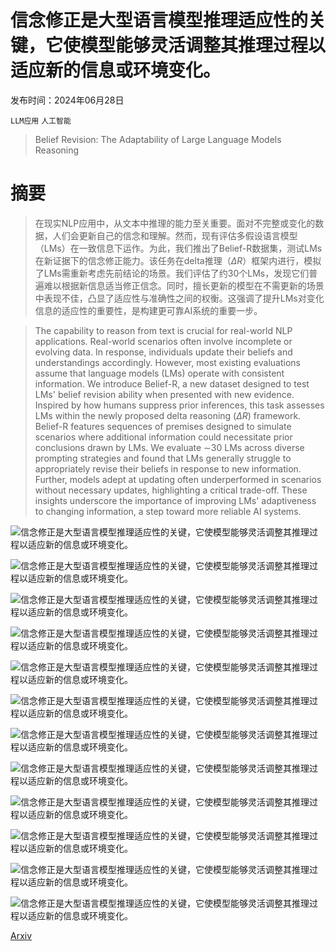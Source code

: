 # 信念修正是大型语言模型推理适应性的关键，它使模型能够灵活调整其推理过程以适应新的信息或环境变化。

发布时间：2024年06月28日

`LLM应用` `人工智能`

> Belief Revision: The Adaptability of Large Language Models Reasoning

# 摘要

> 在现实NLP应用中，从文本中推理的能力至关重要。面对不完整或变化的数据，人们会更新自己的信念和理解。然而，现有评估多假设语言模型（LMs）在一致信息下运作。为此，我们推出了Belief-R数据集，测试LMs在新证据下的信念修正能力。该任务在delta推理（$ΔR$）框架内进行，模拟了LMs需重新考虑先前结论的场景。我们评估了约30个LMs，发现它们普遍难以根据新信息适当修正信念。同时，擅长更新的模型在不需更新的场景中表现不佳，凸显了适应性与准确性之间的权衡。这强调了提升LMs对变化信息的适应性的重要性，是构建更可靠AI系统的重要一步。

> The capability to reason from text is crucial for real-world NLP applications. Real-world scenarios often involve incomplete or evolving data. In response, individuals update their beliefs and understandings accordingly. However, most existing evaluations assume that language models (LMs) operate with consistent information. We introduce Belief-R, a new dataset designed to test LMs' belief revision ability when presented with new evidence. Inspired by how humans suppress prior inferences, this task assesses LMs within the newly proposed delta reasoning ($ΔR$) framework. Belief-R features sequences of premises designed to simulate scenarios where additional information could necessitate prior conclusions drawn by LMs. We evaluate $\sim$30 LMs across diverse prompting strategies and found that LMs generally struggle to appropriately revise their beliefs in response to new information. Further, models adept at updating often underperformed in scenarios without necessary updates, highlighting a critical trade-off. These insights underscore the importance of improving LMs' adaptiveness to changing information, a step toward more reliable AI systems.

![信念修正是大型语言模型推理适应性的关键，它使模型能够灵活调整其推理过程以适应新的信息或环境变化。](../../../paper_images/2406.19764/belief_revision_main.png)

![信念修正是大型语言模型推理适应性的关键，它使模型能够灵活调整其推理过程以适应新的信息或环境变化。](../../../paper_images/2406.19764/x1.png)

![信念修正是大型语言模型推理适应性的关键，它使模型能够灵活调整其推理过程以适应新的信息或环境变化。](../../../paper_images/2406.19764/x2.png)

![信念修正是大型语言模型推理适应性的关键，它使模型能够灵活调整其推理过程以适应新的信息或环境变化。](../../../paper_images/2406.19764/x3.png)

![信念修正是大型语言模型推理适应性的关键，它使模型能够灵活调整其推理过程以适应新的信息或环境变化。](../../../paper_images/2406.19764/x4.png)

![信念修正是大型语言模型推理适应性的关键，它使模型能够灵活调整其推理过程以适应新的信息或环境变化。](../../../paper_images/2406.19764/x5.png)

![信念修正是大型语言模型推理适应性的关键，它使模型能够灵活调整其推理过程以适应新的信息或环境变化。](../../../paper_images/2406.19764/prompt_samples.png)

![信念修正是大型语言模型推理适应性的关键，它使模型能够灵活调整其推理过程以适应新的信息或环境变化。](../../../paper_images/2406.19764/MA_GT_annotation_guideline.png)

![信念修正是大型语言模型推理适应性的关键，它使模型能够灵活调整其推理过程以适应新的信息或环境变化。](../../../paper_images/2406.19764/MA_GT_annotation_example.png)

![信念修正是大型语言模型推理适应性的关键，它使模型能够灵活调整其推理过程以适应新的信息或环境变化。](../../../paper_images/2406.19764/Eval_annotation_guideline.png)

![信念修正是大型语言模型推理适应性的关键，它使模型能够灵活调整其推理过程以适应新的信息或环境变化。](../../../paper_images/2406.19764/Eval_annotation_example.png)

![信念修正是大型语言模型推理适应性的关键，它使模型能够灵活调整其推理过程以适应新的信息或环境变化。](../../../paper_images/2406.19764/x6.png)

[Arxiv](https://arxiv.org/abs/2406.19764)